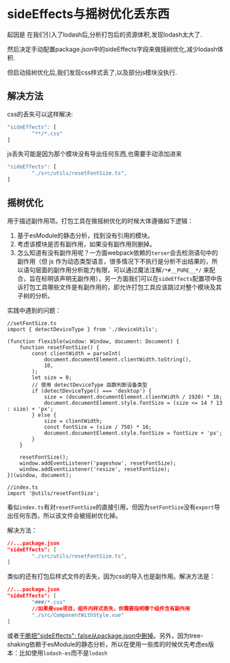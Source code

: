 # sideEffects与摇树优化丢东西

起因是 在我们引入了lodash后,分析打包后的资源体积,发现lodash太大了.

然后决定手动配置package.json中的sideEffects字段来做摇树优化,减少lodash体积.

但启动摇树优化后,我们发现css样式丢了,以及部分js模块没执行.

## 解决方法

css的丢失可以这样解决:

```js
"sideEffects": [
		"**/*.css"
]
```

js丢失可能是因为那个模块没有导出任何东西,也需要手动添加进来

```js
"sideEffects": [
		"./src/utils/resetFontSize.ts",
]
```



## 摇树优化

用于描述副作用项。打包工具在做摇树优化的时候大体遵循如下逻辑：

1. 基于esModule的静态分析，找到没有引用的模块。
2. 考虑该模块是否有副作用，如果没有副作用则删掉。
3. 怎么知道有没有副作用呢？一方面webpack依赖的`terser`会去检测语句中的副作用（但 js 作为动态类型语言，很多情况下不执行是分析不出结果的，所以语句层面的副作用分析能力有限，可以通过魔法注解`/*#__PURE__*/` 来配合，旨在标明该声明无副作用），另一方面我们可以在`sideEffects`配置项中告诉打包工具哪些文件是有副作用的，即允许打包工具应该跳过对整个模块及其子树的分析。

实践中遇到的问题：

```tsx
//setFontSize.ts
import { detectDeviceType } from './deviceUtils';

(function flexible(window: Window, document: Document) {
	function resetFontSize() {
		const clientWidth = parseInt(
			document.documentElement.clientWidth.toString(),
			10,
		);
		let size = 0;
		// 使用 detectDeviceType 函数判断设备类型
		if (detectDeviceType() === 'desktop') {
			size = (document.documentElement.clientWidth / 1920) * 16;
			document.documentElement.style.fontSize = (size <= 14 ? 13 : size) + 'px';
		} else {
			size = clientWidth;
			const fontSize = (size / 750) * 16;
			document.documentElement.style.fontSize = fontSize + 'px';
		}
	}

	resetFontSize();
	window.addEventListener('pageshow', resetFontSize);
	window.addEventListener('resize', resetFontSize);
})(window, document);

//index.ts
import '@utils/resetFontSize';

```

看似`index.ts`有对`resetFontSize`的直接引用，但因为`setFontSize`没有`export`导出任何东西，所以该文件会被摇树优化掉。

解决方法：

```json
//...package.json
"sideEffects": [
		"./src/utils/resetFontSize.ts",
]
```

类似的还有打包后样式文件的丢失，因为css的导入也是副作用。解决方法是：

```json
//...package.json
"sideEffects": [
		"###/*.css"
		//如果是vue项目，组件内样式丢失，你需要指明哪个组件含有副作用
		"./src/ComponentWithStyle.vue"
]
```

或者[干脆把"sideEffects": false从package.json中删掉](https://vue-loader.vuejs.org/guide/#manual-setup)。另外，因为tree-shaking依赖于esModule的静态分析，所以在使用一些库的时候优先考虑es版本：比如使用`lodash-es`而不是`lodash`
